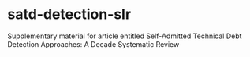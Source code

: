 # satd-detection-slr
Supplementary material for article entitled Self-Admitted Technical Debt Detection Approaches: A Decade Systematic Review
